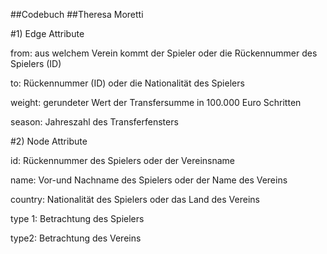 ##Codebuch
##Theresa Moretti


#1) Edge Attribute

from: aus welchem Verein kommt der Spieler oder die Rückennummer des Spielers (ID)

to: Rückennummer (ID) oder die Nationalität des Spielers

weight: gerundeter Wert der Transfersumme in 100.000 Euro Schritten

season: Jahreszahl des Transferfensters



#2) Node Attribute

id: Rückennummer des Spielers oder der Vereinsname

name: Vor-und Nachname des Spielers oder der Name des Vereins

country: Nationalität des Spielers oder das Land des Vereins

type 1: Betrachtung des Spielers

type2: Betrachtung des Vereins

